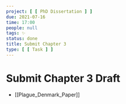 ```yaml
---
project: [ [ PhD Dissertation ] ]
due: 2021-07-16
time: 17:00
people: null
tags: ✨
status: done
title: Submit Chapter 3
type: [ [ Task ] ]
---
```


# Submit Chapter 3 Draft

- [[Plague_Denmark_Paper]]